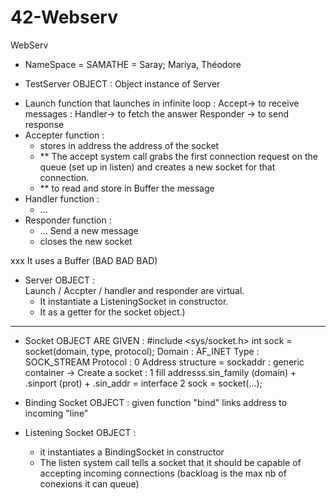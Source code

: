 # 42-Webserv
WebServ

- NameSpace = SAMATHE = Saray; Mariya, Théodore

- TestServer OBJECT : 
Object instance of Server
* Launch function that launches in infinite loop : 
		Accept-> to receive messages : 
		Handler-> to fetch the answer
		Responder -> to send response
* Accepter function : 
	- stores in address the address of the socket
	- ** The accept system call grabs the first connection request on the queue (set up in listen) and creates a new socket for that connection.
	- ** to read and store in Buffer the message
* Handler function :
	- ...
* Responder function :
	- ... Send a new message
	- closes the new socket

xxx  It uses a Buffer (BAD BAD BAD)

- Server OBJECT :	
Launch / Accpter / handler and responder are virtual.
	- It instantiate a ListeningSocket in constructor.
	- It as a getter for the socket object.)

-------

- Socket OBJECT
ARE GIVEN :
#include <sys/socket.h>
int sock = socket(domain, type, protocol);
	Domain :	AF_INET
	Type :		SOCK_STREAM
	Protocol :	0
Address structure = sockaddr : generic container
->
Create a socket : 
1 fill addresss.sin_family (domain) + .sinport (prot) + .sin_addr = interface
2 sock = socket(...);

- Binding Socket OBJECT :
given function "bind" links address to incoming "line"

- Listening Socket OBJECT :
	- it instantiates a BindingSocket in constructor
	- The listen system call tells a socket that it should be capable of accepting incoming connections
		(backloag is the max nb of conexions it can queue)

